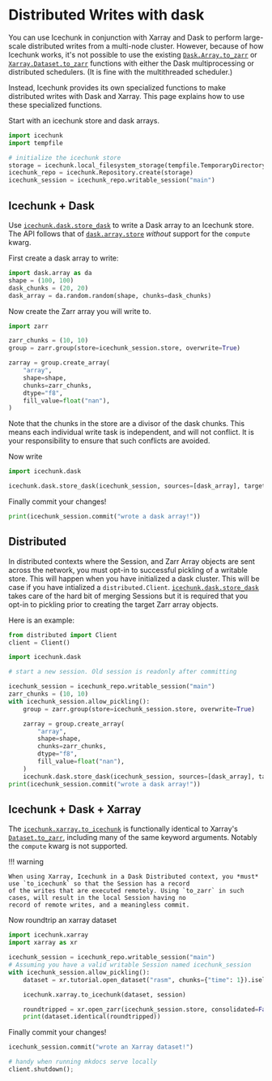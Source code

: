 # Distributed Writes with dask

You can use Icechunk in conjunction with Xarray and Dask to perform large-scale distributed writes from a multi-node cluster.
However, because of how Icechunk works, it's not possible to use the existing [`Dask.Array.to_zarr`](https://docs.dask.org/en/latest/generated/dask.array.to_zarr.html) or [`Xarray.Dataset.to_zarr`](https://docs.xarray.dev/en/latest/generated/xarray.Dataset.to_zarr.html) functions with either the Dask multiprocessing or distributed schedulers. (It is fine with the multithreaded scheduler.)

Instead, Icechunk provides its own specialized functions to make distributed writes with Dask and Xarray.
This page explains how to use these specialized functions.


Start with an icechunk store and dask arrays.

```python exec="on" session="dask" source="material-block"
import icechunk
import tempfile

# initialize the icechunk store
storage = icechunk.local_filesystem_storage(tempfile.TemporaryDirectory().name)
icechunk_repo = icechunk.Repository.create(storage)
icechunk_session = icechunk_repo.writable_session("main")
```

## Icechunk + Dask

Use [`icechunk.dask.store_dask`](./reference.md#icechunk.dask.store_dask) to write a Dask array to an Icechunk store.
The API follows that of [`dask.array.store`](https://docs.dask.org/en/stable/generated/dask.array.store.html) *without*
support for the `compute` kwarg.

First create a dask array to write:
```python exec="on" session="dask" source="material-block"
import dask.array as da
shape = (100, 100)
dask_chunks = (20, 20)
dask_array = da.random.random(shape, chunks=dask_chunks)
```

Now create the Zarr array you will write to.
```python exec="on" session="dask" source="material-block"
import zarr

zarr_chunks = (10, 10)
group = zarr.group(store=icechunk_session.store, overwrite=True)

zarray = group.create_array(
    "array",
    shape=shape,
    chunks=zarr_chunks,
    dtype="f8",
    fill_value=float("nan"),
)
```
Note that the chunks in the store are a divisor of the dask chunks. This means each individual
write task is independent, and will not conflict. It is your responsibility to ensure that such
conflicts are avoided.

Now write
```python exec="on" session="dask" source="material-block"
import icechunk.dask

icechunk.dask.store_dask(icechunk_session, sources=[dask_array], targets=[zarray])
```

Finally commit your changes!
```python exec="on" session="dask" source="material-block"
print(icechunk_session.commit("wrote a dask array!"))
```


## Distributed

In distributed contexts where the Session, and Zarr Array objects are sent across the network,
you must opt-in to successful pickling of a writable store. This will happen when you have initialized a dask
cluster. This will be case if you have intialized a  `distributed.Client`.
[`icechunk.dask.store_dask`](./reference.md#icechunk.dask.store_dask) takes care of the hard bit of
merging Sessions but it is required that you opt-in to pickling prior to creating the target Zarr array objects.

Here is an example:

```python exec="on" session="dask" source="material-block"
from distributed import Client
client = Client()

import icechunk.dask

# start a new session. Old session is readonly after committing

icechunk_session = icechunk_repo.writable_session("main")
zarr_chunks = (10, 10)
with icechunk_session.allow_pickling():
    group = zarr.group(store=icechunk_session.store, overwrite=True)

    zarray = group.create_array(
        "array",
        shape=shape,
        chunks=zarr_chunks,
        dtype="f8",
        fill_value=float("nan"),
    )
    icechunk.dask.store_dask(icechunk_session, sources=[dask_array], targets=[zarray])
print(icechunk_session.commit("wrote a dask array!"))
```

## Icechunk + Dask + Xarray

The [`icechunk.xarray.to_icechunk`](./reference.md#icechunk.xarray.to_icechunk) is functionally identical to Xarray's
[`Dataset.to_zarr`](https://docs.xarray.dev/en/stable/generated/xarray.Dataset.to_zarr.html), including many of the same keyword arguments.
Notably the ``compute`` kwarg is not supported.

!!! warning

    When using Xarray, Icechunk in a Dask Distributed context, you *must* use `to_icechunk` so that the Session has a record
    of the writes that are executed remotely. Using `to_zarr` in such cases, will result in the local Session having no
    record of remote writes, and a meaningless commit.


Now roundtrip an xarray dataset
<!-- Waiting for fix of https://github.com/earth-mover/icechunk/issues/789  to execute-->

```python
import icechunk.xarray
import xarray as xr

icechunk_session = icechunk_repo.writable_session("main")
# Assuming you have a valid writable Session named icechunk_session
with icechunk_session.allow_pickling():
    dataset = xr.tutorial.open_dataset("rasm", chunks={"time": 1}).isel(time=slice(24))

    icechunk.xarray.to_icechunk(dataset, session)

    roundtripped = xr.open_zarr(icechunk_session.store, consolidated=False)
    print(dataset.identical(roundtripped))
```

Finally commit your changes!
<!-- Similar wait to exec as above-->
```python
icechunk_session.commit("wrote an Xarray dataset!")
```

```python exec="on" session="dask"
# handy when running mkdocs serve locally
client.shutdown();
```